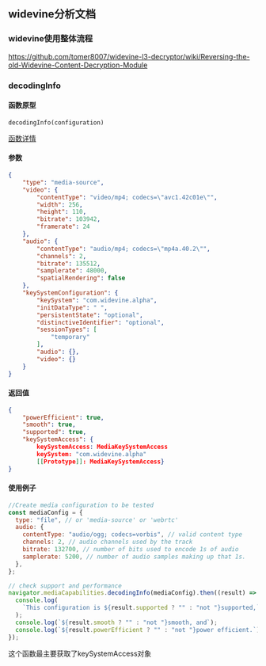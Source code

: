 ## widevine分析文档

### widevine使用整体流程

https://github.com/tomer8007/widevine-l3-decryptor/wiki/Reversing-the-old-Widevine-Content-Decryption-Module

### decodingInfo

#### **函数原型**

~~~
decodingInfo(configuration)
~~~

[函数详情](https://developer.mozilla.org/en-US/docs/Web/API/MediaCapabilities/decodingInfo)

#### **参数**



~~~json
{
    "type": "media-source",
    "video": {
        "contentType": "video/mp4; codecs=\"avc1.42c01e\"",
        "width": 256,
        "height": 110,
        "bitrate": 103942,
        "framerate": 24
    },
    "audio": {
        "contentType": "audio/mp4; codecs=\"mp4a.40.2\"",
        "channels": 2,
        "bitrate": 135512,
        "samplerate": 48000,
        "spatialRendering": false
    },
    "keySystemConfiguration": {
        "keySystem": "com.widevine.alpha",
        "initDataType": " ",
        "persistentState": "optional",
        "distinctiveIdentifier": "optional",
        "sessionTypes": [
            "temporary"
        ],
        "audio": {},
        "video": {}
    }
}
~~~

#### **返回值**

~~~json
{
    "powerEfficient": true,
    "smooth": true,
    "supported": true,
    "keySystemAccess": {
        keySystemAccess: MediaKeySystemAccess
		keySystem: "com.widevine.alpha"
		[[Prototype]]: MediaKeySystemAccess} 
}
~~~



####  **使用例子**

~~~javascript
//Create media configuration to be tested
const mediaConfig = {
  type: "file", // or 'media-source' or 'webrtc'
  audio: {
    contentType: "audio/ogg; codecs=vorbis", // valid content type
    channels: 2, // audio channels used by the track
    bitrate: 132700, // number of bits used to encode 1s of audio
    samplerate: 5200, // number of audio samples making up that 1s.
  },
};

// check support and performance
navigator.mediaCapabilities.decodingInfo(mediaConfig).then((result) => {
  console.log(
    `This configuration is ${result.supported ? "" : "not "}supported,`
  );
  console.log(`${result.smooth ? "" : "not "}smooth, and`);
  console.log(`${result.powerEfficient ? "" : "not "}power efficient.`);
});

~~~

这个函数最主要获取了keySystemAccess对象